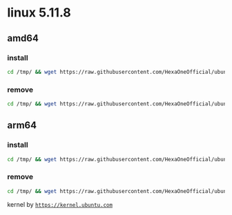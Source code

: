 # linux 5.11.8

## amd64

### install
```bash
cd /tmp/ && wget https://raw.githubusercontent.com/HexaOneOfficial/ubuntumainline/main/catalog/5.11.8/install.sh && chmod +x install.sh && sudo ./install.sh -amd
``` 
### remove
```bash
cd /tmp/ && wget https://raw.githubusercontent.com/HexaOneOfficial/ubuntumainline/main/catalog/5.11.8/install.sh && chmod +x install.sh && sudo ./install.sh -r
```
## arm64

### install
```bash
cd /tmp/ && wget https://raw.githubusercontent.com/HexaOneOfficial/ubuntumainline/main/catalog/5.11.8/install.sh && chmod +x install.sh && sudo ./install.sh -arm
``` 
### remove
```bash
cd /tmp/ && wget https://raw.githubusercontent.com/HexaOneOfficial/ubuntumainline/main/catalog/5.11.8/install.sh && chmod +x install.sh && sudo ./install.sh -r
``` 
 
 
kernel by [`https://kernel.ubuntu.com`](https://kernel.ubuntu.com/)
